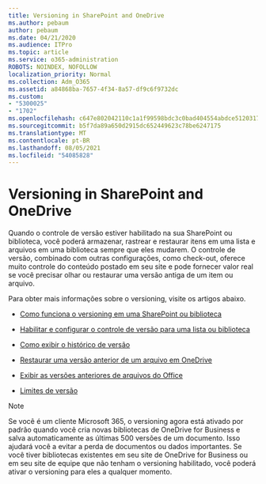 ```yaml
---
title: Versioning in SharePoint and OneDrive
ms.author: pebaum
author: pebaum
ms.date: 04/21/2020
ms.audience: ITPro
ms.topic: article
ms.service: o365-administration
ROBOTS: NOINDEX, NOFOLLOW
localization_priority: Normal
ms.collection: Adm_O365
ms.assetid: a84868ba-7657-4f34-8a57-df9c6f9732dc
ms.custom:
- "5300025"
- "1702"
ms.openlocfilehash: c647e802042110c1a1f99598bdc3c0bad404554abdce5120317fdbf00f7dca4d
ms.sourcegitcommit: b5f7da89a650d2915dc652449623c78be6247175
ms.translationtype: MT
ms.contentlocale: pt-BR
ms.lasthandoff: 08/05/2021
ms.locfileid: "54085828"
---
```

# <a name="versioning-in-sharepoint-and-onedrive"></a>Versioning in SharePoint and OneDrive 


Quando o controle de versão estiver habilitado na sua SharePoint ou biblioteca, você poderá armazenar, rastrear e restaurar itens em uma lista e arquivos em uma biblioteca sempre que eles mudarem. O controle de versão, combinado com outras configurações, como check-out, oferece muito controle do conteúdo postado em seu site e pode fornecer valor real se você precisar olhar ou restaurar uma versão antiga de um item ou arquivo.

Para obter mais informações sobre o versioning, visite os artigos abaixo.

- [Como funciona o versioning em uma SharePoint ou biblioteca](https://support.office.com/article/how-does-versioning-work-in-a-sharepoint-list-or-library-0f6cd105-974f-44a4-aadb-43ac5bdfd247)

- [Habilitar e configurar o controle de versão para uma lista ou biblioteca](https://support.office.com/article/enable-and-configure-versioning-for-a-list-or-library-1555d642-23ee-446a-990a-bcab618c7a37?ocmsassetID=HA102772148&amp;CTT=3&amp;CorrelationId=52441bb1-a619-4375-89d5-19d28769890f)

- [Como exibir o histórico de versão](https://support.office.com/article/View-the-version-history-of-an-item-or-file-in-a-list-or-library-53262060-5092-424D-A50B-C798B0EC32B1)

- [Restaurar uma versão anterior de um arquivo em OneDrive](https://support.office.com/article/restore-a-previous-version-of-a-file-in-onedrive-159cad6d-d76e-4981-88ef-de6e96c93893)

- [Exibir as versões anteriores de arquivos do Office](https://support.office.com/article/view-previous-versions-of-office-files-5c1e076f-a9c9-41b8-8ace-f77b9642e2c2)

- [Limites de versão](https://docs.microsoft.com/office365/servicedescriptions/sharepoint-online-service-description/sharepoint-online-limits)

>[!Note] 
>Se você é um cliente Microsoft 365, o versioning agora está ativado por padrão quando você cria novas bibliotecas de OneDrive for Business e salva automaticamente as últimas 500 versões de um documento. Isso ajudará você a evitar a perda de documentos ou dados importantes. Se você tiver bibliotecas existentes em seu site de OneDrive for Business ou em seu site de equipe que não tenham o versioning habilitado, você poderá ativar o versioning para eles a qualquer momento.


